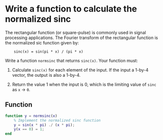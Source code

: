 # Write a function to calculate the normalized sinc

The rectangular function (or square-pulse) is commonly used in signal processing applications. The Fourier transform of the rectangular function is the normalized sic function given by:

        sinc(x) = sin(pi * x) / (pi * x)

Write a function `normsinc` that returns `sinc(x)`. Your function must:

1. Calculate `sinc(x)` for each element of the input. If the input a 1-by-4 vector, the output is also a 1-by-4.

2. Return the value 1 when the input is 0, which is the limiting value of `sinc` as `x` → `0`.

## Function

```matlab
function y = normsinc(x)
    % Implement the normalized sinc function
    y = sin(x * pi) ./ (x * pi);
    y(x == 0) = 1;
end
```